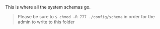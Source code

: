 This is where all the system schemas go.

> Please be sure to `$ chmod -R 777 ./config/schema` in order for the admin to
write to this folder
